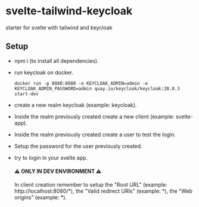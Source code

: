 # svelte-tailwind-keycloak
starter for svelte with tailwind and keycloak

## Setup
- npm i (to install all dependencies).
- run keycloak on docker.
  ```
  docker run -p 8080:8080 -e KEYCLOAK_ADMIN=admin -e KEYCLOAK_ADMIN_PASSWORD=admin quay.io/keycloak/keycloak:20.0.3 start-dev
  ```
- create a new realm keycloak (example: keycloak).
- Inside the realm previously created create a new client (example: svelte-app).
- Inside the realm previously created create a user to test the login.
- Setup the password for the user previously created.
- try to login in your svelte app.

  #### ⚠️ ONLY IN DEV ENVIRONMENT ⚠️

  In client creation remember to setup the "Root URL" (example: http://localhost:8080/*), the "Valid redirect URIs" (example: *), the "Web origins" (example: *).
